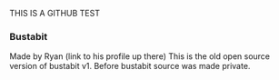 THIS IS A GITHUB TEST
### Bustabit
Made by Ryan (link to his profile up there)
This is the old open source version of bustabit v1. Before bustabit source was made private.
